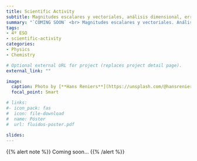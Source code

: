 ```yaml
---
title: Scientific Activity
subtitle: Magnitudes escalares y vectoriales, análisis dimensional, errores en la medida y  expresión de resultados
summary: "`COMING SOON` <br> Magnitudes escalares y vectoriales. Análisis dimensional. Errores en la medida. Expresión de resultados."
tags:
- 4º ESO
- scientific-activity
categories:
- Physics
- Chemistry

# Optional external URL for project (replaces project detail page).
external_link: ""

image:
  caption: Photo by [**Hans Reniers**](https://unsplash.com/@hansreniers) on [Unsplash](https://unsplash.com)
  focal_point: Smart

# links:
#- icon_pack: fas
#  icon: file-download
#  name: Póster
#  url: fluidos-poster.pdf
  
slides: 
---
```


{{% alert note %}}
Coming soon...
{{% /alert %}}